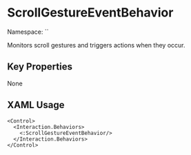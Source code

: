# ScrollGestureEventBehavior

Namespace: ``

Monitors scroll gestures and triggers actions when they occur.



## Key Properties
None

## XAML Usage
```xaml
<Control>
  <Interaction.Behaviors>
    <:ScrollGestureEventBehavior/>
  </Interaction.Behaviors>
</Control>
```
